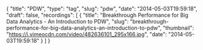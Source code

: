 {
  "title": "PDW",
  "type": "tag",
  "slug": "pdw",
  "date": "2014-05-03T19:59:18",
  "draft": false,
  "recordings": [
    {
      "title": "Breakthrough Performance for Big Data Analytics - An Introduction to PDW",
      "slug": "breakthrough-performance-for-big-data-analytics-an-introduction-to-pdw",
      "thumbnail": "https://i.vimeocdn.com/video/482636101_295x166.jpg",
      "date": "2014-05-03T19:59:18"
    }
  ]
}
